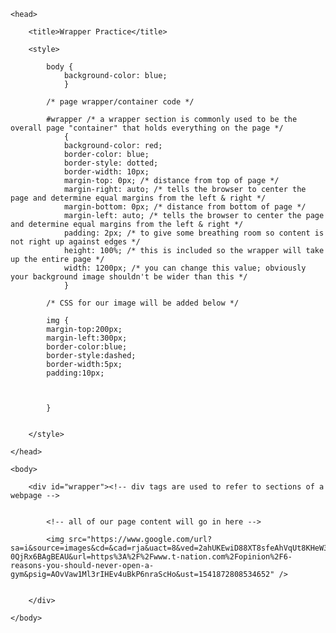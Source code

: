 <html>

	<head>

		<title>Wrapper Practice</title>

		<style>

			body {
				background-color: blue;
				}

			/* page wrapper/container code */

			#wrapper /* a wrapper section is commonly used to be the overall page "container" that holds everything on the page */
				{
				background-color: red;
				border-color: blue;
				border-style: dotted;
				border-width: 10px;
				margin-top: 0px; /* distance from top of page */
				margin-right: auto; /* tells the browser to center the page and determine equal margins from the left & right */
				margin-bottom: 0px; /* distance from bottom of page */
				margin-left: auto; /* tells the browser to center the page and determine equal margins from the left & right */
				padding: 2px; /* to give some breathing room so content is not right up against edges */
				height: 100%; /* this is included so the wrapper will take up the entire page */
				width: 1200px; /* you can change this value; obviously your background image shouldn't be wider than this */
				}

			/* CSS for our image will be added below */

			img {
			margin-top:200px;
			margin-left:300px;
			border-color:blue;
			border-style:dashed;
			border-width:5px;
			padding:10px;

			

			}

				
		</style>

	</head>

	<body>

		<div id="wrapper"><!-- div tags are used to refer to sections of a webpage -->

		
			<!-- all of our page content will go in here -->

			<img src="https://www.google.com/url?sa=i&source=images&cd=&cad=rja&uact=8&ved=2ahUKEwiD88XT8sfeAhVqUt8KHeW3A-0QjRx6BAgBEAU&url=https%3A%2F%2Fwww.t-nation.com%2Fopinion%2F6-reasons-you-should-never-open-a-gym&psig=AOvVaw1Ml3rIHEv4uBkP6nraScHo&ust=1541872808534652" />


		</div>

	</body>

</html>
